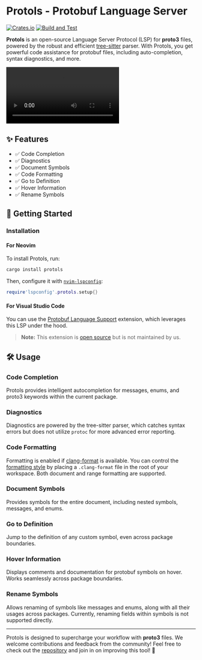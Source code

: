 # Protols - Protobuf Language Server

[![Crates.io](https://img.shields.io/crates/v/protols.svg)](https://crates.io/crates/protols)
[![Build and Test](https://github.com/coder3101/protols/actions/workflows/ci.yml/badge.svg)](https://github.com/coder3101/protols/actions/workflows/ci.yml)

**Protols** is an open-source Language Server Protocol (LSP) for **proto3** files, powered by the robust and efficient [tree-sitter](https://tree-sitter.github.io/tree-sitter/) parser. With Protols, you get powerful code assistance for protobuf files, including auto-completion, syntax diagnostics, and more.

![](./assets/protols.mov)

## ✨ Features

- ✅ Code Completion
- ✅ Diagnostics
- ✅ Document Symbols
- ✅ Code Formatting
- ✅ Go to Definition
- ✅ Hover Information
- ✅ Rename Symbols

## 🚀 Getting Started

### Installation

#### For Neovim

To install Protols, run:

```bash
cargo install protols
```

Then, configure it with [`nvim-lspconfig`](https://github.com/neovim/nvim-lspconfig/blob/master/doc/server_configurations.md#protols):

```lua
require'lspconfig'.protols.setup{}
```

#### For Visual Studio Code

You can use the [Protobuf Language Support](https://marketplace.visualstudio.com/items?itemName=ianandhum.protobuf-support) extension, which leverages this LSP under the hood.

> **Note:** This extension is [open source](https://github.com/ianandhum/vscode-protobuf-support) but is not maintained by us.

## 🛠️ Usage

### Code Completion

Protols provides intelligent autocompletion for messages, enums, and proto3 keywords within the current package.

### Diagnostics

Diagnostics are powered by the tree-sitter parser, which catches syntax errors but does not utilize `protoc` for more advanced error reporting.

### Code Formatting

Formatting is enabled if [clang-format](https://clang.llvm.org/docs/ClangFormat.html) is available. You can control the [formatting style](https://clang.llvm.org/docs/ClangFormatStyleOptions.html) by placing a `.clang-format` file in the root of your workspace. Both document and range formatting are supported.

### Document Symbols

Provides symbols for the entire document, including nested symbols, messages, and enums.

### Go to Definition

Jump to the definition of any custom symbol, even across package boundaries.

### Hover Information

Displays comments and documentation for protobuf symbols on hover. Works seamlessly across package boundaries.

### Rename Symbols

Allows renaming of symbols like messages and enums, along with all their usages across packages. Currently, renaming fields within symbols is not supported directly.

---

Protols is designed to supercharge your workflow with **proto3** files. We welcome contributions and feedback from the community! Feel free to check out the [repository](https://github.com/coder3101/protols) and join in on improving this tool! 🎉
